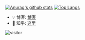 
[![Anurag's github stats](https://github-readme-stats.vercel.app/api?username=duuliy&show_icons=true)](https://github.com/anuraghazra/github-readme-stats)
[![Top Langs](https://github-readme-stats.vercel.app/api/top-langs/?username=duuliy)](https://github.com/anuraghazra/github-readme-stats)

- 💡 博客: [博客](https://duuliy.github.io/)
- 📖 知乎: [这里](https://www.zhihu.com/people/duuliy-71)

![visitor](https://visitor-badge.glitch.me/badge?page_id=duuliy.duuliy)
